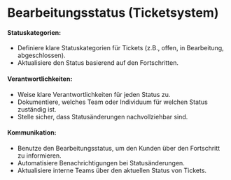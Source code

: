 # Bearbeitungsstatus (Ticketsystem)
#### Statuskategorien:
- Definiere klare Statuskategorien für Tickets (z.B., offen, in Bearbeitung, abgeschlossen).
- Aktualisiere den Status basierend auf den Fortschritten.

#### Verantwortlichkeiten:
- Weise klare Verantwortlichkeiten für jeden Status zu.
- Dokumentiere, welches Team oder Individuum für welchen Status zuständig ist.
- Stelle sicher, dass Statusänderungen nachvollziehbar sind.

#### Kommunikation:
- Benutze den Bearbeitungsstatus, um den Kunden über den Fortschritt zu informieren.
- Automatisiere Benachrichtigungen bei Statusänderungen.
- Aktualisiere interne Teams über den aktuellen Status von Tickets.
